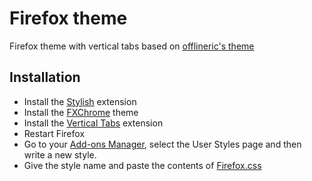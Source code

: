 Firefox theme
=============

Firefox theme with vertical tabs based on [offlineric's theme](https://github.com/offlineric/this_repo_will_self_destruct)

Installation
------------

* Install the [Stylish](https://addons.mozilla.org/en-us/firefox/addon/stylish/) extension
* Install the [FXChrome](https://addons.mozilla.org/en-us/firefox/addon/fxchrome/) theme
* Install the [Vertical Tabs](https://addons.mozilla.org/en-us/firefox/addon/vertical-tabs/) extension
* Restart Firefox
* Go to your [Add-ons Manager](about:addons), select the User Styles page and then write a new style.
* Give the style name and paste the contents of [Firefox.css](https://github.com/Tunous/dotfiles/blob/master/Apps/vimperator/styles/Firefox.css)
